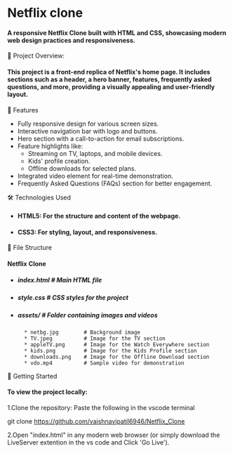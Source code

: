 ﻿# Netflix clone
#### A responsive Netflix Clone built with HTML and CSS, showcasing modern web design practices and responsiveness.

📜 Project Overview:
#### This project is a front-end replica of Netflix's home page. It includes sections such as a header, a hero banner, features, frequently asked questions, and more, providing a visually appealing and user-friendly layout.

🎯 Features
* Fully responsive design for various screen sizes.
* Interactive navigation bar with logo and buttons.
* Hero section with a call-to-action for email subscriptions.
* Feature highlights like:
   * Streaming on TV, laptops, and mobile devices.
   * Kids' profile creation.
   * Offline downloads for selected plans.
* Integrated video element for real-time demonstration.
* Frequently Asked Questions (FAQs) section for better engagement.

🛠️ Technologies Used
* #### HTML5: For the structure and content of the webpage.
* #### CSS3: For styling, layout, and responsiveness.

📂 File Structure
#### Netflix Clone

* ##### index.html           # Main HTML file
* ##### style.css            # CSS styles for the project
* ##### assets/              # Folder containing images and videos
        * netbg.jpg        # Background image
        * TV.jpeg          # Image for the TV section
        * appleTV.png      # Image for the Watch Everywhere section
        * kids.png         # Image for the Kids Profile section
        * downloads.png    # Image for the Offline Download section
        * vdo.mp4          # Sample video for demonstration

🚀 Getting Started
#### To view the project locally:

1.Clone the repository: Paste the following in the vscode terminal

git clone <https://github.com/vaishnavipatil6946/Netflix_Clone>

2.Open "index.html" in any modern web browser (or simply download the LiveServer extention in the vs code and Click 'Go Live').
